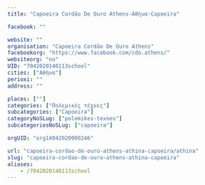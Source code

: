 ```yaml
---
title: "Capoeira Cordão De Ouro Athens-Αθήνα-Capoeira"

facebook: ""

website: ""
organisation: "Capoeira Cordão De Ouro Athens"
facebookorg: "https://www.facebook.com/cdo.athens/"
websiteorg: "no"
UID: "7042020140113school"
cities: ["Αθήνα"]
perioxi: ""
address: ""

places: [""]
categories: ["Πολεμικές τέχνες"]
subcategories: ["Capoeira"]
categoryNoSLug: ["polemikes-texnes"]
subcategoriesNoSLug: ["capoeira"]

orgUID: "org14042020000246"

url: "capoeira-cordao-de-ouro-athens-athina-capoeira/athina"
slug: "capoeira-cordao-de-ouro-athens-athina-capoeira"
aliases:
    - /7042020140113school
---
```





